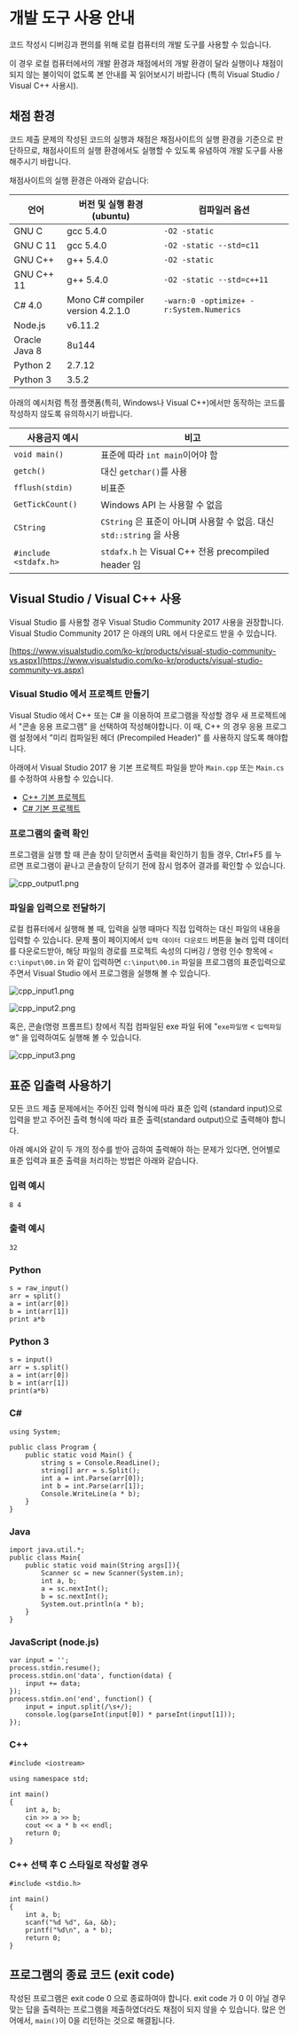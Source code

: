 <script>
document.children[0].children[1].children[0].children[0].remove()
</script>
<!--BEGIN-->

# 개발 도구 사용 안내

코드 작성시 디버깅과 편의를 위해 로컬 컴퓨터의 개발 도구를 사용할 수 있습니다.

이 경우 로컬 컴퓨터에서의 개발 환경과 채점에서의 개발 환경이 달라 실행이나 채점이 되지 않는 불이익이 없도록 본 안내를 꼭 읽어보시기 바랍니다 (특히 Visual Studio / Visual C++ 사용시).

## 채점 환경

코드 제출 문제의 작성된 코드의 실행과 채점은 채점사이트의 실행 환경을 기준으로 판단하므로, 
채점사이트의 실행 환경에서도 실행할 수 있도록 유념하여 개발 도구를 사용해주시기 바랍니다.

채점사이트의 실행 환경은 아래와 같습니다:

| 언어 | 버전 및 실행 환경 (ubuntu)| 컴파일러 옵션 |
|---|---|---|
| GNU C | gcc 5.4.0 | `-O2 -static` |
| GNU C 11 | gcc 5.4.0 | `-O2 -static --std=c11` |
| GNU C++ | g++ 5.4.0 | `-O2 -static` |
| GNU C++ 11 | g++ 5.4.0 | `-O2 -static --std=c++11` |
| C# 4.0 | Mono C# compiler version 4.2.1.0 | `-warn:0 -optimize+ -r:System.Numerics` |
| Node.js | v6.11.2 | |
| Oracle Java 8 | 8u144 | |
| Python 2 | 2.7.12 | |
| Python 3 | 3.5.2 | |

아래의 예시처럼 특정 플랫폼(특히, Windows나 Visual C++)에서만 동작하는 코드를 작성하지 않도록 유의하시기 바랍니다.

|사용금지 예시|비고|
|---|---|
|`void main()`|  표준에 따라 `int main`이어야 함|
|`getch()`| 대신 `getchar()`를 사용|
|`fflush(stdin)` | 비표준|
|`GetTickCount()` | Windows API 는 사용할 수 없음|
|`CString`| `CString` 은 표준이 아니며 사용할 수 없음. 대신 `std::string` 을 사용|
|`#include <stdafx.h>`|`stdafx.h` 는 Visual C++ 전용 precompiled header 임|

## Visual Studio / Visual C++ 사용

Visual Studio 를 사용할 경우 Visual Studio Community 2017 사용을 권장합니다. Visual Studio Community 2017 은 아래의 URL 에서 다운로드 받을 수 있습니다.

[https://www.visualstudio.com/ko-kr/products/visual-studio-community-vs.aspx](https://www.visualstudio.com/ko-kr/products/visual-studio-community-vs.aspx)

### Visual Studio 에서 프로젝트 만들기

Visual Studio 에서 C++ 또는 C# 을 이용하여 프로그램을 작성할 경우 새 프로젝트에서 "콘솔 응용 프로그램" 을 선택하여 작성해야합니다.
이 때, C++ 의 경우 응용 프로그램 설정에서 "미리 컴파일된 헤더 (Precompiled Header)" 를 사용하지 않도록 해야합니다.

아래에서 Visual Studio 2017 용 기본 프로젝트 파일을 받아 `Main.cpp` 또는 `Main.cs` 를 수정하여 사용할 수 있습니다.

* [C++ 기본 프로젝트](cpp_proj.zip)
* [C# 기본 프로젝트](cs_proj.zip)

### 프로그램의 출력 확인

프로그램을 실행 할 때 콘솔 창이 닫히면서 출력을 확인하기 힘들 경우,
Ctrl+F5 를 누르면 프로그램이 끝나고 콘솔창이 닫히기 전에 잠시 멈추어 결과를 확인할 수 있습니다.

![cpp_output1.png](cpp_output1.png)

### 파일을 입력으로 전달하기

로컬 컴퓨터에서 실행해 볼 때, 입력을 실행 때마다 직접 입력하는 대신 파일의 내용을 입력할 수 있습니다.
문제 풀이 페이지에서 `입력 데이터 다운로드` 버튼을 눌러 입력 데이터를 다운로드받아,
해당 파일의 경로를 프로젝트 속성의 디버깅 / 명령 인수 항목에 `< c:\input\00.in` 와 같이 입력하면 `c:\input\00.in` 파일을 프로그램의 표준입력으로 주면서
Visual Studio 에서 프로그램을 실행해 볼 수 있습니다.

![cpp_input1.png](cpp_input1.png)

![cpp_input2.png](cpp_input2.png)

혹은, 콘솔(명령 프롬프트) 창에서 직접 컴파일된 exe 파일 뒤에 "`exe파일명` < `입력파일명`" 을 입력하여도 실행해 볼 수 있습니다.

![cpp_input3.png](cpp_input3.png)

## 표준 입출력 사용하기

모든 코드 제출 문제에서는 주어진 입력 형식에 따라 표준 입력 (standard input)으로 입력을 받고 주어진 출력 형식에 따라 표준 출력(standard output)으로 출력해야 합니다.

아래 예시와 같이 두 개의 정수를 받아 곱하여 출력해야 하는 문제가 있다면, 언어별로 표준 입력과 표준 출력을 처리하는 방법은 아래와 같습니다.

### 입력 예시

```
8 4
```

### 출력 예시

```
32
```

### Python

```
s = raw_input()
arr = split()
a = int(arr[0])
b = int(arr[1])
print a*b
```

### Python 3

```
s = input()
arr = s.split()
a = int(arr[0])
b = int(arr[1])
print(a*b)
```

### C#

```
using System;

public class Program {
    public static void Main() {
        string s = Console.ReadLine();
        string[] arr = s.Split();
        int a = int.Parse(arr[0]);
        int b = int.Parse(arr[1]);
        Console.WriteLine(a * b);
    }
}
```

### Java

```
import java.util.*;
public class Main{
    public static void main(String args[]){
        Scanner sc = new Scanner(System.in);
        int a, b;
        a = sc.nextInt();
        b = sc.nextInt();
        System.out.println(a * b);
    }
}
```

### JavaScript (node.js)

```
var input = '';
process.stdin.resume();
process.stdin.on('data', function(data) {
    input += data;
});
process.stdin.on('end', function() {
    input = input.split(/\s+/);
    console.log(parseInt(input[0]) * parseInt(input[1]));
});
```

### C++

```
#include <iostream>

using namespace std;

int main()
{
	int a, b;
	cin >> a >> b;
	cout << a * b << endl;
    return 0;
}
```

### C++ 선택 후 C 스타일로 작성할 경우

```
#include <stdio.h>

int main()
{
	int a, b;
	scanf("%d %d", &a, &b);
	printf("%d\n", a * b);
	return 0;
}
```

## 프로그램의 종료 코드 (exit code)

작성된 프로그램은 exit code 0 으로 종료하여야 합니다. exit code 가 0 이 아닐 경우 맞는 답을 출력하는 프로그램을 제출하였더라도 채점이 되지 않을 수 있습니다. 많은 언어에서, `main()`이 0을 리턴하는 것으로 해결됩니다.

<!--END-->
